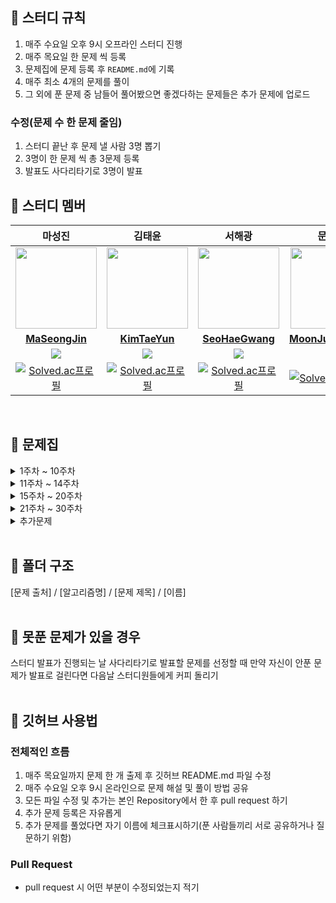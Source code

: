 ## 📘 스터디 규칙
1. 매주 수요일 오후 9시 오프라인 스터디 진행
2. 매주 목요일 한 문제 씩 등록
3. 문제집에 문제 등록 후 `README.md`에 기록
4. 매주 최소 4개의 문제를 풀이
5. 그 외에 푼 문제 중 남들어 풀어봤으면 좋겠다하는 문제들은 추가 문제에 업로드

### 수정(문제 수 한 문제 줄임)
1. 스터디 끝난 후 문제 낼 사람 3명 뽑기
2. 3명이 한 문제 씩 총 3문제 등록
3. 발표도 사다리타기로 3명이 발표

## 📘 스터디 멤버

|마성진|김태윤|서해광|문준형|
|:--:|:--:|:--:|:--:|
|<a href="https://github.com/MaSeongJin"><img src="https://avatars.githubusercontent.com/MaSeongJin" width="130px;" alt=""></a>|<a href="https://github.com/tykim97"><img src="https://avatars.githubusercontent.com/tykim97" width="130px;" alt=""></a>|<a href="https://github.com/hks0704"><img src="https://avatars.githubusercontent.com/hks0704" width="130px;" alt=""></a>|<a href="https://github.com/NoRuTnT"><img src="https://avatars.githubusercontent.com/NoRuTnT" width="130px;" alt=""></a>|
|<a href="https://github.com/MaSeongJin"><b>MaSeongJin</b></a>|<a href="https://github.com/tykim97"><b>KimTaeYun</b></a>|<a href="https://github.com/hks0704"><b>SeoHaeGwang</b></a>|<a href="https://github.com/NoRuTnT"><b>MoonJunHyeong</b></a>|
|<img src="https://img.shields.io/badge/Java-007396.svg?&style=for-the-badge&logo=Java&logoColor=white">|<img src="https://img.shields.io/badge/Java-007396.svg?&style=for-the-badge&logo=Java&logoColor=white">|<img src="https://img.shields.io/badge/Java-007396.svg?&style=for-the-badge&logo=Java&logoColor=white">|<img src="https://img.shields.io/badge/Java-007396.svg?&style=for-the-badge&logo=Java&logoColor=white">|
|[![Solved.ac프로필](http://mazassumnida.wtf/api/mini/generate_badge?boj=making1104)](https://solved.ac/making1104)|[![Solved.ac프로필](http://mazassumnida.wtf/api/mini/generate_badge?boj=whddn0426)](https://solved.ac/whddn0426)|[![Solved.ac프로필](http://mazassumnida.wtf/api/mini/generate_badge?boj=blackmary)](https://solved.ac/blackmary)|[![Solved.ac프로필](http://mazassumnida.wtf/api/mini/generate_badge?boj=moonabcd)](https://solved.ac/moonabcd)|


<br/>

## 📘 문제집
<details>
<summary>1주차 ~ 10주차</summary>
<br>
  
||날짜|출처|문제1|문제2|문제3|문제4|
|--|--|--|--|--|--|--|
|**1주차**|08.30. ~ 09.06.|백준|[연구소](https://www.acmicpc.net/problem/14502)|[행렬 제곱](https://www.acmicpc.net/problem/10830)|[직각삼각형](https://www.acmicpc.net/problem/1711)|[숨바꼭질 2](https://www.acmicpc.net/problem/12851)|
|**2주차**|09.07. ~ 09.13.|백준|[치킨 배달](https://www.acmicpc.net/problem/15686)|[너 봄에는 캡사이신이 맛있단다](https://www.acmicpc.net/problem/15824)|[가운데를 말해요](https://www.acmicpc.net/problem/1655)|[테트로미노](https://www.acmicpc.net/problem/14500)|
|**3주차**|09.14. ~ 09.20.|백준|[전깃줄](https://www.acmicpc.net/problem/2565)|[감시](https://www.acmicpc.net/problem/15683)|[캐슬 디펜스](https://www.acmicpc.net/problem/17135)|[녹색 옷 입은 애가 젤다지?](https://www.acmicpc.net/problem/4485)|
|**4주차**|09.21. ~ 09.27.|백준|[아기 상어](https://www.acmicpc.net/problem/16236)|[가장 긴 증가하는 부분 수열 2](https://www.acmicpc.net/problem/12015)|[파이프 옮기기 1](https://www.acmicpc.net/problem/17070)|[괄호 추가하기](https://www.acmicpc.net/problem/16637)|
|**5주차**|10.05. ~ 10.11.|백준|[내리막 길](https://www.acmicpc.net/problem/1520)|[주사위 쌓기](https://www.acmicpc.net/problem/2116)|[움직이는 미로 탈출](https://www.acmicpc.net/problem/16954)|[소수의 연속합](https://www.acmicpc.net/problem/1644)|
|**6주차**|10.12. ~ 10.18.|백준|[여행 가자](https://www.acmicpc.net/problem/1976)|[벽 부수고 이동하기](https://www.acmicpc.net/problem/2206)|[미세먼지 안녕!](https://www.acmicpc.net/problem/17144)|[ACM Craft](https://www.acmicpc.net/problem/1005)|
|**7주차**|10.19. ~ 10.25.|백준|[문자열 폭발](https://www.acmicpc.net/problem/9935)|[줄 세우기](https://www.acmicpc.net/problem/2252)|[스티커 붙이기](https://www.acmicpc.net/problem/18808)|[제곱ㄴㄴ수](https://www.acmicpc.net/problem/1016)|
|**8주차**|10.26. ~ 11.01.|백준|[구슬 탈출2](https://www.acmicpc.net/problem/13460)|[암호코드](https://www.acmicpc.net/problem/2011)|[도시 분할 계획](https://www.acmicpc.net/problem/1647)|[트리의 지름](https://www.acmicpc.net/problem/1967)|
|**9주차**|11.02. ~ 11.08.|백준|[보석 도둑](https://www.acmicpc.net/problem/1202)|[전화번호 목록](https://www.acmicpc.net/problem/5052)|[Fly me to the Alpha Centauri](https://www.acmicpc.net/problem/1011)|[철도 공사](https://www.acmicpc.net/problem/23309)|
|**10주차**|11.09. ~ 11.15.|백준|[숨바꼭질 3](https://www.acmicpc.net/problem/13549)|[치즈](https://www.acmicpc.net/problem/2638)|[텀 프로젝트](https://www.acmicpc.net/problem/9466)|[뮤탈리스크](https://www.acmicpc.net/problem/12869)|

</details>

<details>
<summary>11주차 ~ 14주차</summary>
<br>
  
||날짜|출처|문제1|문제2|문제3|문제4|
|--|--|--|--|--|--|--|
|**11주차**|12.14. ~ 12.20|백준|[Dance Dance Revolution](https://www.acmicpc.net/problem/2342)|[팰린드롬?](https://www.acmicpc.net/problem/10942)|[LCS](https://www.acmicpc.net/problem/9251)|[등차수열](https://www.acmicpc.net/problem/1994)|
|**12주차**|12.21. ~ 12.27|백준|[사이클 게임](https://www.acmicpc.net/problem/20040)|[비숍](https://www.acmicpc.net/problem/1799)|[불](https://www.acmicpc.net/problem/5427)|[주간 미팅](https://www.acmicpc.net/problem/12834)|
|**13주차**|12.28. ~ 01.03|백준|[로봇 조종하기](https://www.acmicpc.net/problem/2169)|[마법사 상어와 파이어볼](https://www.acmicpc.net/problem/20056)|[세 용액](https://www.acmicpc.net/problem/2473)|[트리의 순회](https://www.acmicpc.net/problem/2263)|
|**14주차**|01.04. ~ 01.10|백준|[외판원 순회](https://www.acmicpc.net/problem/2098)|[최소 스패닝 트리](https://www.acmicpc.net/problem/1197)|[XYZ 문자열](https://www.acmicpc.net/problem/1663)|[라라와 용맥 변환](https://www.acmicpc.net/problem/29793)|
</details>

<details>
<summary>15주차 ~ 20주차</summary>
<br>
  
||날짜|출처|문제1|문제2|문제3|
|--|--|--|--|--|--|
|**15주차**|01.11. ~ 01.17|백준|[동전 분배](https://www.acmicpc.net/problem/1943)|[낚시왕](https://www.acmicpc.net/problem/17143)|[인간 대포](https://www.acmicpc.net/problem/10473)|
|**16주차**|01.18. ~ 01.24|백준|[게리맨더링](https://www.acmicpc.net/problem/17471)|[2048 (Easy)](https://www.acmicpc.net/problem/12100)|[최솟값과 최댓값](https://www.acmicpc.net/problem/2357)|
|**17주차**|01.25. ~ 01.31|백준|[스도쿠](https://www.acmicpc.net/problem/2239)|[다리 만들기](https://www.acmicpc.net/problem/2146)|[히스토그램](https://www.acmicpc.net/problem/1725)|
|**18주차**|02.01. ~ 01.07|백준|[문제집](https://www.acmicpc.net/problem/1766)|[오큰수](https://www.acmicpc.net/problem/17298)|[사회망 서비스(SNS)](https://www.acmicpc.net/problem/2533)|
|**19주차**|02.08. ~ 02.21|백준|[오아시스 재결합](https://www.acmicpc.net/problem/3015)|[앱](https://www.acmicpc.net/problem/7579)|[문제 추천 시스템 Version 2](https://www.acmicpc.net/problem/21944)|
|**20주차**|02.22. ~ 02.28|백준|[본대 산책2](https://www.acmicpc.net/problem/12850)|[앨범정리](https://www.acmicpc.net/problem/20541)|[데이터 구조](https://www.acmicpc.net/problem/12899)


</details>

<details>
<summary>21주차 ~ 30주차</summary>
<br>
  
||날짜|출처|문제1|문제2|문제3|
|--|--|--|--|--|--|
|**21주차**|02.29. ~ 03.06|백준|[철로](https://www.acmicpc.net/problem/13334)|[통나무 자르기](https://www.acmicpc.net/problem/1114)|[레이저 통신](https://www.acmicpc.net/problem/6087)|
|**22주차**|03.07. ~ 03.13|백준|[디스크 트리](https://www.acmicpc.net/problem/7432)|[우주신과의 교감](https://www.acmicpc.net/problem/1774)|[별 찍기 - 10](https://www.acmicpc.net/problem/2447)|
|**23주차**|03.14. ~ 03.20|백준|[개미굴](https://www.acmicpc.net/problem/14725)|[탑](https://www.acmicpc.net/problem/2493)|[드래곤 앤 던전](https://www.acmicpc.net/problem/16434)|
|**24주차**|03.21. ~ 03.27|백준|[N포커](https://www.acmicpc.net/problem/16565)|[입국심사](https://www.acmicpc.net/problem/3079)|[면접보는 승범이네](https://www.acmicpc.net/problem/17835)|
</details>

<details>
<summary>추가문제</summary>
<br>
  
|날짜|올린사람|출처|문제|마성진|김태윤|문준형|서해광|
|--|--|--|--|--|--|--|--|
|23/08/30|마성진|백준|[종이의 개수](https://www.acmicpc.net/problem/1780)|✅|✅|❌|✅|
|23/08/31|문준형|백준|[행복 유치원](https://www.acmicpc.net/problem/13164)|✅|✅|✅|✅|
|23/09/14|김태윤|백준|[게리맨더링](https://www.acmicpc.net/problem/17471)|✅|✅|✅|❌|
|23/09/14|서해광|백준|[RGB거리](https://www.acmicpc.net/problem/1149)|✅|✅|✅|❌|
|23/09/26|마성진|백준|[가스관](https://www.acmicpc.net/problem/2931)|❌|❌|❌|❌|

</details>
<!-- ✅  ❌ -->
<br>

## 📘 폴더 구조
[문제 출처] / [알고리즘명] / [문제 제목] / [이름]
<br><br>
## 📘 못푼 문제가 있을 경우
스터디 발표가 진행되는 날 사다리타기로 발표할 문제를 선정할 때 만약 자신이 안푼 문제가 발표로 걸린다면 다음날 스터디원들에게 커피 돌리기
<br><br>

## 📘 깃허브 사용법
### 전체적인 흐름
1. 매주 목요일까지 문제 한 개 출제 후 깃허브 README.md 파일 수정
2. 매주 수요일 오후 9시 온라인으로 문제 해설 및 풀이 방법 공유
3. 모든 파일 수정 및 추가는 본인 Repository에서 한 후 pull request 하기
4. 추가 문제 등록은 자유롭게
5. 추가 문제를 풀었다면 자기 이름에 체크표시하기(푼 사람들끼리 서로 공유하거나 질문하기 위함)

### Pull Request
- pull request 시 어떤 부분이 수정되었는지 적기
